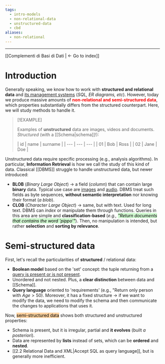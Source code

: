 ```yaml
---
tags:
  - intro-models
  - non-relational-data
  - unstructured-data
  - cbd
aliases:
  - non-relational
---
```

---
[[Complementi di Basi di Dati | <- Go to index]]
# Introduction

Generally speaking, we know how to work with **structured and relational data** and [its management systems](https://www.notion.so/hyspxt/Basi-di-Dati-9-CFU-3ab24755a0a34f2eafb102b2c03d67cf) (*SQL, ER diagrams, etc*). However, today we produce massive amounts of <b style="color: red;">non-relational and semi-structured data</b>, which properties substantially differs from the structured counterpart. 
Here, we will study methods to handle it.

> [!EXAMPLE]
> 
> Examples of **unstructured** data are images, videos and documents.
> *Structured* (with a [[Schema|schema]]!):
> 
> |  id   |   name  | surname |
| --- | --- | --- |
|   01  |  Bob    | Ross |
|   02  |  Jane    | Doe |

Unstructured data require specific processing (e.g., analysis algorithms). In particular, **Information Retrieval** is how we call the study of this kind of data. Classical [[DBMS]] struggle to handle unstructured data, but newer introduced:
- **BLOB** (*Binary Large Object*) -> a field (*column*) that can contain large **binary** data. Typical use case are <u>images</u> and <u>audio</u>. DBMS treat such fields as byte sequences, **without semantic interpretation** nor knowing their format (*a blob*).
- **CLOB** (*Character Large Object*) -> same, but with text. Used for long text. DBMS can *index* or manipulate them through functions.
Queries in this area are simple and **classification-based** (*e.g., <mark style="background: #BBFABBA6;">"Return documents that contains the word 'pippo'"</mark>*). Then, no manipulation is intended, but rather **selection** and **sorting by relevance**.

# Semi-structured data

First, let's recall the particularities of **structured** / relational data:
- **Boolean model** based on the 'set' concept: the tuple returning from a <u>query is present or is not present</u>. 
- Unordered and not nested. Plus, a **clear distinction** between data and [[Schema]].
- **Query language** oriented to 'requirements' (e.g., "Return only person with $Age >50$).
Moreover, it has a fixed structure -> if we want to modify the data, we need to modify the schema and then communicate the changes to applications that uses it.

Now, <mark style="background: #FFB86CA6;">semi-structured data</mark> shows both structured and unstructured properties:
- Schema is present, but it is irregular, partial and **it evolves** (built *a posteriori*).
- Data are represented by **lists** instead of sets, which can be **ordered** and **nested**.
- [[2.2 Relational Data and XML|Accept SQL as query language]], but is generally more inefficient.
